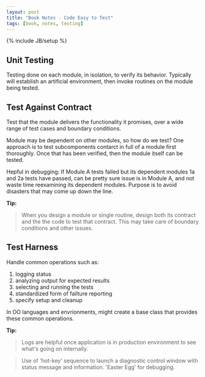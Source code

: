 ```yaml
---
layout: post
title: "Book Notes - Code Easy to Test"
tags: [book, notes, testing]
---
```

{% include JB/setup %}

## Unit Testing

Testing done on each module, in isolation, to verify its behavior. Typically will establish an artificial environment, then invoke routines on the module being tested.

## Test Against Contract

Test that the module delivers the functionality it promises, over a wide range of test cases and boundary conditions.

Module may be dependent on other modules, so how do we test? One approach is to test subcomponents contarct in full of a module first thoroughly. Once that has been verified, then the module itself can be tested. 

Hepful in debugging: If Module A tests failed but its dependent modules 1a and 2a tests have passed, can be pretty sure issue is in Module A, and not waste time reexamining its dependent modules. Purpose is to avoid disasters that may come up down the line.

__Tip:__
> When you design a module or single routine, design both its contract and the the code to test that contract. This may take care of boundary conditions and other issues.

## Test Harness

Handle common operations such as:

1. logging status
2. analyzing output for expected results
3. selecting and running the tests
4. standardized form of failture reporting
5. specify setup and cleanup

In OO languages and envrionments, might create a base class that provides these common operations.

__Tip:__
> Logs are helpful once application is in production environment to see what's going on internally. 

> Use of 'hot-key' sequence to launch a diagnostic control window with status message and information. 'Easter Egg' for debugging.

